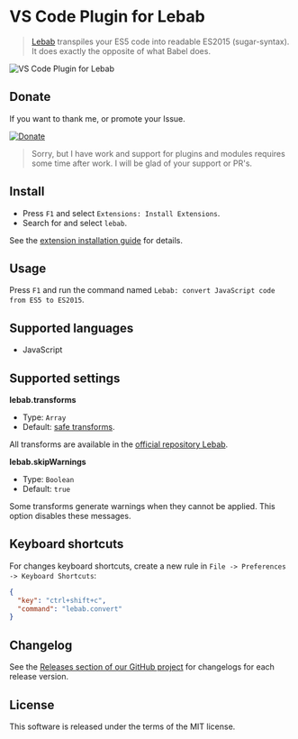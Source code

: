 # VS Code Plugin for Lebab

> [Lebab](https://github.com/mohebifar/lebab) transpiles your ES5 code into readable ES2015 (sugar-syntax). It does exactly the opposite of what Babel does.

![VS Code Plugin for Lebab](https://cloud.githubusercontent.com/assets/7034281/17309754/0265b054-5849-11e6-9e64-51d4a19f1180.gif)

## Donate

If you want to thank me, or promote your Issue.

[![Donate](https://img.shields.io/badge/Donate-PayPal-green.svg)](https://paypal.me/mrmlnc)

> Sorry, but I have work and support for plugins and modules requires some time after work. I will be glad of your support or PR's.

## Install

  * Press `F1` and select `Extensions: Install Extensions`.
  * Search for and select `lebab`.

See the [extension installation guide](https://code.visualstudio.com/docs/editor/extension-gallery) for details.

## Usage

Press `F1` and run the command named `Lebab: convert JavaScript code from ES5 to ES2015`.

## Supported languages

  * JavaScript

## Supported settings

**lebab.transforms**

  * Type: `Array`
  * Default: [safe transforms](https://github.com/lebab/lebab#safe-transforms).

All transforms are available in the [official repository Lebab](https://github.com/mohebifar/lebab/blob/master/README.md#features-and-known-limitations).

**lebab.skipWarnings**

  * Type: `Boolean`
  * Default: `true`

Some transforms generate warnings when they cannot be applied. This option disables these messages.

## Keyboard shortcuts

For changes keyboard shortcuts, create a new rule in `File -> Preferences -> Keyboard Shortcuts`:

```json
{
  "key": "ctrl+shift+c",
  "command": "lebab.convert"
}
```

## Changelog

See the [Releases section of our GitHub project](https://github.com/mrmlnc/vscode-lebab/releases) for changelogs for each release version.

## License

This software is released under the terms of the MIT license.
